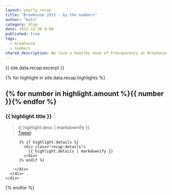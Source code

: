 ```yaml
---
layout: yearly_recap
title: "Brewhouse 2015 - by the numbers"
author: "kalv"
category: blog
date: 2015-12-30 8:00
published: true
tags:
  - brewhouse
  - numbers
shared_description: We love a healthy dose of transparency at Brewhouse. Here's our 2015 year end, by the numbers.
---
```


<p class="excerpt">{{ site.data.recap.excerpt }}</p>

<!-- break -->
{% for highlight in site.data.recap.highlights %}
<section class="recap-section">
  <div class="container content">
    <div class="row flex">
      <div class="col-md-6">
        <div class="recap-heading text-center">
          <div class="recap-badge">
            <i class="recap-badge-icon zmdi {{ highlight.icon }}"></i>
          </div>
          <h2 class="recap-counter">{% for number in highlight.amount %}{{ number }}{% endfor %}</h2>
          <h3 class="recap-title">{{ highlight.title }}</h3>
        </div>
      </div>
      <div class="col-xs-12 col-md-5">
        <div class="recap-desc">
          <blockquote>
            {{ highlight.desc | markdownify }}
            <div class="social-actions">
              <a href="https://twitter.com/share?via=BrewhouseTeam" class="twitter-share-button" data-lang="en" data-url="http://brewhouse.io{{ page.url }}" data-related="chancancode,kalv,pcreux,chuckbergeron" data-counturl="{{ page.counturl }}" data-text="{{ highlight.desc }}">Tweet</a>
            </div>
          </blockquote>

          {% if highlight.details %}
            <div class="recap-details">
              {{ highlight.details | markdownify }}
            </div>
          {% endif %}

        </div>
      </div>
    </div>
  </div>
</section>
{% endfor %}
